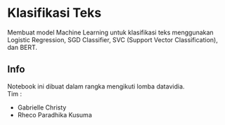 # Klasifikasi Teks
Membuat model Machine Learning untuk klasifikasi teks menggunakan Logistic Regression, SGD Classifier, SVC (Support Vector Classification), dan BERT.

## Info
Notebook ini dibuat dalam rangka mengikuti lomba datavidia. <br>
Tim :
- Gabrielle Christy
- Rheco Paradhika Kusuma
